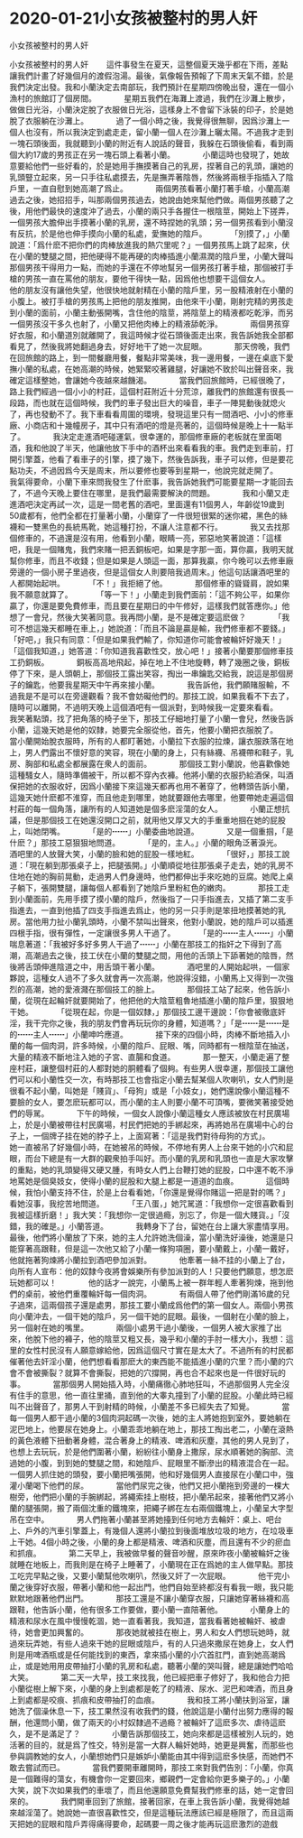 # 2020-01-21小女孩被整村的男人奸



小女孩被整村的男人奸



小女孩被整村的男人奸 　　這件事發生在夏天，這整個夏天幾乎都在下雨，差點讓我們計畫了好幾個月的渡假泡湯。最後，氣像報告預報了下周末天氣不錯，於是我們決定出發。我和小蘭決定去南部玩，我們預計在星期四傍晚出發，還在一個小漁村的旅館訂了個房間。　　　　星期五我們在海灘上渡過，我們在沙灘上散步，做做日光浴，小蘭決定脫了衣服做日光浴，這樣身上不會留下泳裝的印子，於是她脫了衣服躺在沙灘上。　　　　過了一個小時之後，我覺得很無聊，因爲沙灘上一個人也沒有，所以我決定到處走走，留小蘭一個人在沙灘上曬太陽。不過我才走到一塊石頭後面，我就聽到小蘭的附近有人說話的聲音，我躲在石頭後偷看，看到兩個大約17歲的男孩正在另一塊石頭上看著小蘭。　　　　小蘭這時也發現了，她故意要給他們一些好看的，於是她用手撫摸著自己的乳房，捏著自己的乳頭，讓她的乳頭豎立起來，另一只手往私處摸去，先是撫弄著陰唇，然後將兩根手指插入了陰戶里，一直自慰到她高潮了爲止。　　　　兩個男孩看著小蘭打著手槍，小蘭高潮過去之後，她招招手，叫那兩個男孩過去，她說由她來幫他們做。兩個男孩聽了之後，用他們最快的速度沖了過去，小蘭的兩只手各握住一根陰莖，開始上下搓弄，一個男孩大膽伸出手摸著小蘭的乳房，還不時捏她的乳頭；另一個男孩看到小蘭沒有反抗，於是他也伸手摸向小蘭的私處，愛撫她的陰戶。　　　　「別摸了，」小蘭說道：「爲什麽不把你們的肉棒放進我的熱穴里呢？」一個男孩馬上跳了起來，伏在小蘭的雙腿之間，把他硬得不能再硬的肉棒插進小蘭濕潤的陰戶里，小蘭大聲叫那個男孩干得用力一點，而她的手還在不停地幫另一個男孩打著手槍，那個被打手槍的男孩一直在罵他的朋友，要他干得快一點，因爲他也想要干這個女人。　　　　他的朋友沒有讓他失望，他很快地就射精在小蘭的陰戶里，另一股精液射在小蘭的小腹上。被打手槍的男孩馬上把他的朋友推開，由他來干小蘭，剛射完精的男孩走到小蘭的面前，小蘭主動張開嘴，含住他的陰莖，將陰莖上的精液都吃乾淨，而另一個男孩沒干多久也射了，小蘭又把他肉棒上的精液舔乾淨。　　　　兩個男孩穿好衣服，和小蘭道別就離開了，我這時候才從石頭後面走出來，我告訴她我全部都看見了，然後我將她翻過身去，好好地干了她一次屁眼。　　　　那天傍晚，我們在回旅館的路上，到一間餐廳用餐，餐點非常美味，我一邊用餐，一邊在桌底下愛撫小蘭的私處，在她高潮的時候，她緊緊咬著雞腿，好讓她不致於叫出聲音來，我確定這樣整她，會讓她今夜越來越饑渴。　　　　當我們回旅館時，已經很晚了，路上我們經過一個小小的村莊，這個村莊附近十分荒涼，離我們的旅館還有很長一段路，而也就在這個時候，我們的車子發出巨大的噪音，車子一陣晃動後就熄火了，再也發動不了。我下車看看周圍的環境，發現這里只有一間酒吧、小小的修車廠、小商店和十幾幢房子，其中只有酒吧的燈是亮著的，這個時候是晚上十一點半了。　　　　我決定走進酒吧碰運氣，很幸運的，那個修車廠的老板就在里面喝酒，我和他說了半天，他讓他放下手中的酒杯出來看看我的車。我們走到車前，打開引擎蓋，他看了看車子的引擎，摸了幾下，然後告訴我，車子可以修，但是要花點功夫，不過因爲今天是周末，所以要修也要等到星期一，他說完就走開了。　　　　我氣得要命，小蘭下車來問我發生了什麽事，我告訴她我們可能要星期一才能回去了，不過今天晚上要住在哪里，是我們最需要解決的問題。　　　　我和小蘭又走進酒吧決定再試一次，這是一間老舊的酒吧，里面還有11個男人，年齡從19歲到50歲都有，他們全都在打量著小蘭，小蘭穿了一件很短很緊的迷你裙，黑色的絲襪和一雙黑色的長統馬靴，她這種打扮，不讓人注意都不行。　　　　我又去找那個修車的，不過還是沒有用，他看到小蘭，眼睛一亮，邪惡地笑著說道：「這樣吧，我是一個賭鬼，我們來賭一把丟銅板吧，如果是字那一面，算你贏，我明天就幫你修車，而且不收錢；但是如果是人頭這一面，那算我贏，你今晚可以去修車廠旁邊的一個小房子里過夜，但是這個女人則要陪我過周末。」他這句話讓酒吧里的人都開始起哄。　　　　「不！」我拒絕了他。　　　　那個修車的聳聳肩，說如果我不願意就算了。　　　　「等一下！」小蘭走到我們面前：「這不夠公平，如果你贏了，你還是要免費修車，而且要在星期日的中午修好，這樣我們就答應你。」他想了一會兒，然後大笑著同意。我再問小蘭，是不是確定要這麽做？　　　　「我可不想這幾天都睡在車上，」她說道：「而且不論是贏是輸，我們修車都不要錢。」「好吧，」我只有同意：「但是如果我們輸了，你知道你可能會被輪奸好幾天！」「這個我知道，」她答道：「你知道我喜歡性交，放心吧！」接著小蘭要那個修車技工扔銅板。　　　　銅板高高地飛起，掉在地上不住地旋轉，轉了幾圈之後，銅板停了下來，是人頭朝上，那個技工露出笑容，掏出一串鑰匙交給我，說這是那個房子的鑰匙，他要我星期天中午再來接小蘭。　　　　我告訴他，我們願賭服輸，不過我是不是可以在旁邊觀看？我不會妨礙他們的。那技工說，如果我看不下去了，隨時可以離開，不過明天晚上這個酒吧有一個派對，到時候我一定要來看看。　　　　我笑著點頭，找了把角落的椅子坐下，那技工仔細地打量了小蘭一會兒，然後告訴小蘭，這幾天她是他的奴隸，她要完全服從他，首先，他要小蘭把衣服脫了。　　　　當小蘭開始脫衣服時，所有的人都盯著她，小蘭拉下衣服的拉煉，讓衣服跌落在地上，男人們露出不懷好意的笑容，現在小蘭的身上，只有絲襪、吊襪帶和鞋子，乳房、胸部和私處全都展露在衆人的面前。　　　　那個技工對小蘭說，他喜歡像她這種騷女人，隨時準備被干，所以都不穿內衣褲。他將小蘭的衣服扔給酒保，叫酒保把她的衣服收好，因爲小蘭接下來這幾天都再也用不著穿了，他轉頭告訴小蘭，這幾天她什麽都不淮穿，而且他走到哪里，她就要跟他去哪里，他要帶她走遍這個村莊的每一個角落，讓所有的人知道她是個多麽淫蕩的女人。　　　　小蘭正想抗議，但是那個技工在她還沒開口之前，就用他又厚又大的手重重地掴在她的屁股上，叫她閉嘴。　　　　「是的┅┅」小蘭委曲地說道。　　　　又是一個重掴，「是什麽？」那技工惡狠狠地問道。　　　　「是的，主人。」小蘭的眼角泛著淚光。　　　　酒吧里的人放聲大笑，小蘭的臉和她的屁股一樣地紅。　　　　「很好，」那技工說道：「現在躺到那張桌子上，把腿張開。」小蘭順從地往那張桌子走去，她的乳房不住地在她的胸前晃動，走過男人們身邊時，他們都伸出手來吃她的豆腐。她爬上桌子躺下，張開雙腿，讓每個人都看到了她陰戶里粉紅色的嫩肉。　　　　那技工走到小蘭面前，先用手摸了摸小蘭的陰戶，然後指了一只手指進去，又插了第二支手指進去，一直到他插了四支手指進去爲止，他的另一只手則是笨扭地摸著她的乳房。當他用力扯小蘭乳頭時，小蘭不禁叫出聲來，他對小蘭說，她的陰戶可以插進四根手指，很有彈性，一定讓很多男人干過了。　　　　「是的┅┅主人┅┅」小蘭喘息著道：「我被好多好多男人干過了┅┅」小蘭在那技工的指奸之下得到了高潮，高潮過去之後，技工伏在小蘭的雙腿之間，用他的舌頭上下舔著她的陰唇，然後將舌頭伸進陰道之中，用舌頭干著小蘭。　　　　酒吧里的人開始起哄，一個家夥說，這種女人過不了多久就會再一次高潮，他說得沒錯，小蘭馬上又得到一次強烈的高潮，她的愛液濺在那個技工的臉上。　　　　那個技工站了起來，他告訴小蘭，從現在起輪奸就要開始了，他把他的大陰莖粗魯地插進小蘭的陰戶里，狠狠地干她。　　　　「從現在起，你是一個奴隸，」那個技工邊干邊說：「你會被徹底奸淫，我干完你之後，我的朋友們會再玩玩你的身體，知道嗎？」「是┅┅是┅┅是的┅┅主人┅┅」小蘭呻吟應道。　　　　接下來的四個小時，肉棒不斷地插入小蘭的每一個肉洞，許多時候，小蘭的陰戶、屁眼、嘴，同時都有一根陰莖在抽送，大量的精液不斷地注入她的子宮、直腸和食道。　　　　那一整天，小蘭走遍了整座村莊，讓整個村莊的人都對她的胴體看了個夠。有些男人很幸運，那個技工讓他們可以和小蘭性交一次，有時那技工也會指定小蘭去幫某個人吹喇叭，女人們則是很看不起小蘭，叫她是「賤貨」、「母狗」或是「小妓女」，她們還說像小蘭這種不要臉的女人，要怎麽玩都可以，而小蘭的主人則要小蘭不可頂嘴，要微笑著接受她們的辱駡。　　　　下午的時候，一個女人說像小蘭這種女人應該被放在村民廣場上，於是小蘭被帶往村民廣場，村民們把她的手綁起來，再將她吊在廣場中心的台子上，一個牌子挂在她的脖子上，上面寫著：「這是我們對待母狗的方式」。　　　　她一直被吊了好幾個小時，在她被吊的時候，不停地有男人上台來干她的小穴和屁眼，而台下總是有一大群的觀衆拍手叫好。而小蘭的乳房和乳頭也一直是大家攻擊的重點，她的乳頭變得又硬又腫，有時女人們上台鞭打她的屁股，口中還不乾不淨地罵她是個臭妓女，使得小蘭的屁股和大腿上都是一道道的血痕。　　　　這個時候，我怕小蘭支持不住，於是上台看看她，「你還是覺得你賭這一把是對的嗎？」看她沒事，我挖苦地問道。　　　　「王八蛋，」她咒駡道：「我想你一定很喜歡看到我被這樣折磨！」我大笑：「我想你一定很過瘾，別忘了，你是一個大賤貨。」「沒錯，我的確是。」小蘭答道。　　　　我轉身下了台，留她在台上讓大家盡情享用。　　　　最後，他們將小蘭放了下來，她的主人允許她洗個澡，當小蘭洗好澡後，她還是只能穿著高跟鞋，但是這一次他又給了小蘭一條狗項圈，要小蘭戴上，小蘭一戴好，他就拖著狗煉將小蘭拉到酒吧參加派對。　　　　他牽著一絲不挂的小蘭上了台，向所有人宣布：他的奴隸今夜將會娛樂所有參加派對的人！只要他們願意，想怎麽玩她都可以！　　　　他的話才一說完，小蘭馬上被一群年輕人牽著狗煉，拖到他們的桌前，被他們重覆輪奸每一個肉洞。　　　　有兩個人帶了他們剛滿16歲的兒子過來，這兩個孩子還是處男，那技工要小蘭成爲他們的第一個女人。兩個小男孩向小蘭沖去，一個干她的陰戶，另一個干她的屁眼。最後，一個射在小蘭的臉上，另一個射在她的嘴里。　　　　兩個小處男干過小蘭後，一個男人被大家推了出來，他脫下他的褲子，他的陰莖又粗又長，幾乎和小蘭的手肘一樣大小，我想：這里的女性村民沒有人願意嫁給他，因爲這個尺寸實在是太大了。不過所有的村民都催著他去奸淫小蘭，他們想看看那麽大的東西能不能插進小蘭的穴里？而小蘭的穴會不會被撕裂？就算不會撕裂，把她的穴撐開，再也合不起來也是一件很好玩的事。　　　　當那個男人開始插入時，小蘭痛徹心肺地狂叫，不過那個男人完全沒有住手的意思，他一直往里捅，直到他的大睾丸撞到了小蘭的屁股。小蘭此時已經叫不出聲音了，那男人干到射精的時候，小蘭差不多已經失去了知覺。　　　　當每一個男人都干過小蘭的3個肉洞起碼一次後，她的主人將她抱到室外，要她躺在泥巴地上，他要尿在她身上。小蘭乖乖地躺在地上，那技工掏出老二，小蘭在滾熱的黃色液體下扭動著身體，混合著身上的精液、啤酒和灰塵，其他的男人見到了，也想上去玩玩，於是他們圍著小蘭，紛紛往小蘭身上撒尿，尿水順著她的胸部、流過她的小腹，到到她的雙腿之間，和她陰戶、屁眼里不斷滲出的精液混合在一起。一個男人抓住她的頭發，要小蘭把嘴張開，他和好幾個男人直接尿在小蘭口中，強灌小蘭喝下他們的尿。　　　　當他們尿完之後，他們又把小蘭拖到旁邊的一棵大樹旁，他們把小蘭的手腕綁起，將繩索挂上樹枝，把小蘭吊起來，接著他們又將小蘭的腿張開，搬了兩個沈重的鐵塊來，把繩子綁在左右兩個鐵塊上，小蘭呈大字型吊在空中。　　　　男人們拖著小蘭甚至將她擡到任何地方去輪奸：桌上、吧台上、戶外的汽車引擎蓋上，有幾個人還將小蘭拉到後面堆放垃圾的地方，在垃圾車上干她。4個小時之後，小蘭的身上都是精液、啤酒和灰塵，而且還有不少的瘀血和抓痕。　　　　第二天早上，我被做早餐的聲音吵醒，原來昨夜小蘭被輪奸之後就睡在地板上，而我則是在椅子上睡著了，小蘭現在正在爲她的主人做早點。那技工吃完早點之後，又要小蘭幫他吹喇叭，然後又奸了一次屁眼。　　　　他干完小蘭之後穿好衣服，帶著小蘭和他一起出門，他們自始至終都沒有看我一眼，我只能默默地跟著他們出門。　　　　那技工還是不讓小蘭穿衣服，只讓她穿著絲襪和高跟鞋，他告訴小蘭，他有很多工作要做，要小蘭一直陪著他。　　　　小蘭身上的精液和尿水在風中慢慢乾涸，她一直看著我，我知道，當我看著她被輪奸、被虐待，她會更加興奮的。　　　　那夜她就被挂在樹上，男人和女人們想玩她時，就過來玩弄她，有些人過來干她的屁眼或陰戶，有的人只過來撒尿在她身上，女人們則是用啤酒瓶或是任何能找到的東西，拿來插小蘭的小穴首肛門，直到她高潮爲止，或是她用用皮帶抽打小蘭的乳房和私處，聽著小蘭的哭叫聲，總是讓她們哈哈大笑。　　　　第二天一大早，技工來找我，他已經把車子修好了，我和他合力把小蘭從樹上解下來，小蘭的身上到處都是乾了的精液、尿水、泥巴和啤酒，而且身上到處都是咬痕、抓痕和皮帶抽打的血痕。　　　　我和技工將小蘭扶到浴室，讓她洗了個澡休息一下，技工果然沒有收我們的錢，他說這是小蘭付出努力應得的報酬，他還問小蘭，做了兩天的小村奴隸過不過瘾？被輪奸了這麽多次、虐待這麽久，是不是滿足了？　　　　小蘭告訴那個技工，她向來都是這樣被別人玩的，她活著的目的，就是爲了性交，特別是當一大群人輪奸她時，她更是興奮，而那些也參與調教她的女人，小蘭想她們只是嫉妒小蘭能由其中得到這麽多快感，而她們不敢去嘗試而已。　　　　當我們要開車離開時，那技工來對我們告別：「小蘭，你真是一個難得的蕩女，有機會你一定要回來，鄉親們一定會給你更多樂子的。」小蘭大笑，說下次如果我們的車壞了，而且他還願意免費幫我們修車的話，她一定會回來的。　　　　我們開車回到了旅館，接著回家，在車上我告訴小蘭，我覺得她越來越淫蕩了。她說她一直很喜歡性交，但是這種玩法應該已經是極限了，而且這兩天把她的屁眼和陰戶弄得痛得要命，起碼要一周之後才能再玩這麽激烈的遊戲
            

